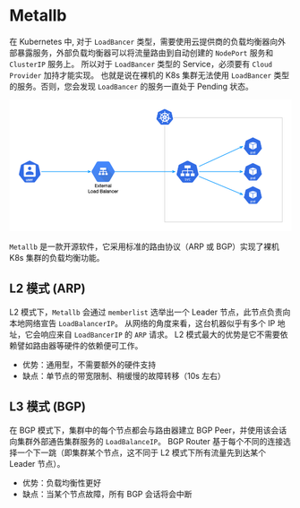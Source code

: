 # Metallb

在 Kubernetes 中, 对于 `LoadBancer` 类型，需要使用云提供商的负载均衡器向外部暴露服务，外部负载均衡器可以将流量路由到自动创建的 `NodePort` 服务和 `ClusterIP` 服务上。
所以对于 `LoadBancer` 类型的 Service，必须要有 `Cloud Provider` 加持才能实现。
也就是说在裸机的 K8s 集群无法使用 `LoadBancer` 类型的服务。否则，您会发现 `LoadBancer` 的服务一直处于 Pending 状态。

![`metallb`](../../images/lbservice.png)

`Metallb` 是一款开源软件，它采用标准的路由协议（ARP 或 BGP）实现了裸机 K8s 集群的负载均衡功能。

## L2 模式 (ARP)

L2 模式下，`Metallb` 会通过 `memberlist` 选举出一个 Leader 节点，此节点负责向本地网络宣告 `LoadBalancerIP`。
从网络的角度来看，这台机器似乎有多个 IP 地址，它会响应来自 `LoadBancerIP` 的 `ARP` 请求。
L2 模式最大的优势是它不需要依赖譬如路由器等硬件的依赖便可工作。

- 优势：通用型，不需要额外的硬件支持
- 缺点：单节点的带宽限制、稍缓慢的故障转移（10s 左右）

## L3 模式 (BGP)

在 BGP 模式下，集群中的每个节点都会与路由器建立 BGP Peer，并使用该会话向集群外部通告集群服务的 `LoadBalanceIP`。
BGP Router 基于每个不同的连接选择一个下一跳（即集群某个节点，这不同于 L2 模式下所有流量先到达某个 Leader 节点）。

- 优势：负载均衡性更好
- 缺点：当某个节点故障，所有 BGP 会话将会中断
